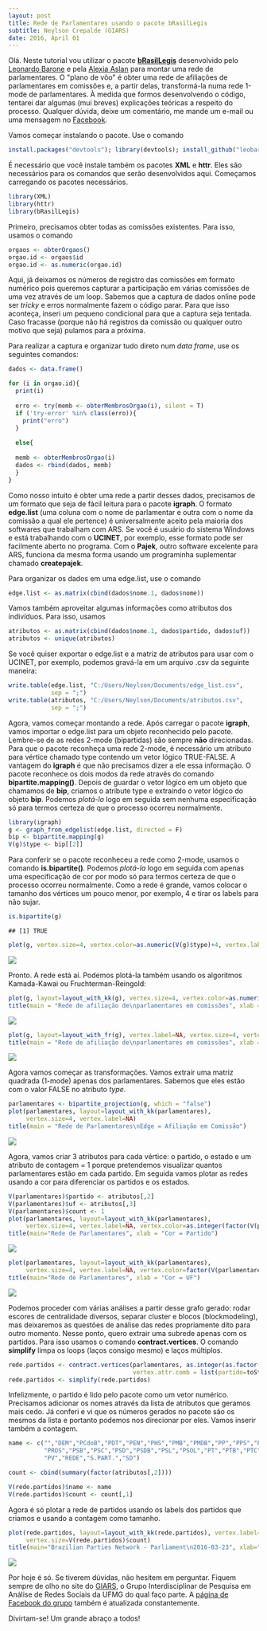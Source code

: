 ```yaml
---
layout: post
title: Rede de Parlamentares usando o pacote bRasilLegis
subtitle: Neylson Crepalde (GIARS)
date: 2016, April 01
---
```


Olá. Neste tutorial vou utilizar o pacote [**bRasilLegis**](https://github.com/leobarone/bRasilLegis) desenvolvido pelo [Leonardo Barone](https://www.facebook.com/leonardo.s.barone) e pela [Alexia Aslan](https://www.facebook.com/alexiaaslan) para montar uma rede de parlamentares. O "plano de vôo" é obter uma rede de afiliações de parlamentares em comissões e, a partir delas, transformá-la numa rede 1-mode de parlamentares. À medida que formos desenvolvendo o código, tentarei dar algumas (mui breves) explicações teóricas a respeito do processo. Qualquer dúvida, deixe um comentário, me mande um e-mail ou uma mensagem no [Facebook](https://www.facebook.com/neylson.crepalde).

Vamos começar instalando o pacote. Use o comando

``` r
install.packages("devtools"); library(devtools); install_github("leobarone/bRasilLegis")
```

É necessário que você instale também os pacotes **XML** e **httr**. Eles são necessários para os comandos que serão desenvolvidos aqui. Começamos carregando os pacotes necessários.

``` r
library(XML)
library(httr)
library(bRasilLegis)
```

Primeiro, precisamos obter todas as comissões existentes. Para isso, usamos o comando

``` r
orgaos <- obterOrgaos()
orgao.id <- orgaos$id
orgao.id <- as.numeric(orgao.id)
```

Aqui, já deixamos os números de registro das comissões em formato numérico pois queremos capturar a participação em várias comissões de uma vez através de um loop. Sabemos que a captura de dados online pode ser *tricky* e erros normalmente fazem o código parar. Para que isso aconteça, inseri um pequeno condicional para que a captura seja tentada. Caso fracasse (porque não há registros da comissão ou qualquer outro motivo que seja) pulamos para a próxima.

Para realizar a captura e organizar tudo direto num *data frame*, use os seguintes comandos:

``` r
dados <- data.frame()

for (i in orgao.id){
  print(i)
  
  erro <- try(memb <- obterMembrosOrgao(i), silent = T)
  if ('try-error' %in% class(erro)){  
    print("erro")
  }
  
  else{
  
  memb <- obterMembrosOrgao(i)
  dados <- rbind(dados, memb)
  }
}
```

Como nosso intuito é obter uma rede a partir desses dados, precisamos de um formato que seja de fácil leitura para o pacote **igraph**. O formato **edge.list** (uma coluna com o nome de parlamentar e outra com o nome da comissão a qual ele pertence) é universalmente aceito pela maioria dos softwares que trabalham com ARS. Se você é usuário do sistema Windows e está trabalhando com o **UCINET**, por exemplo, esse formato pode ser facilmente aberto no programa. Com o **Pajek**, outro software excelente para ARS, funciona da mesma forma usando um programinha suplementar chamado **createpajek**.

Para organizar os dados em uma edge.list, use o comando

``` r
edge.list <- as.matrix(cbind(dados$nome.1, dados$nome))
```

Vamos também aproveitar algumas informações como atributos dos indivíduos. Para isso, usamos

``` r
atributos <- as.matrix(cbind(dados$nome.1, dados$partido, dados$uf))
atributos <- unique(atributos)
```

Se você quiser exportar o edge.list e a matriz de atributos para usar com o UCINET, por exemplo, podemos gravá-la em um arquivo .csv da seguinte maneira:

``` r
write.table(edge.list, "C:/Users/Neylson/Documents/edge_list.csv",
            sep = ";")
write.table(atributos, "C:/Users/Neylson/Documents/atributos.csv",
            sep = ";")
```

Agora, vamos começar montando a rede. Após carregar o pacote **igraph**, vamos importar o edge.list para um objeto reconhecido pelo pacote. Lembre-se de as redes 2-mode (bipartidas) são sempre **não** direcionadas. Para que o pacote reconheça uma rede 2-mode, é necessário um atributo para vértice chamado type contendo um vetor lógico TRUE-FALSE. A vantagem do **igraph** é que não precisamos dizer a ele essa informação. O pacote reconhece os dois modos da rede através do comando **bipartite.mapping()**. Depois de guardar o vetor lógico em um objeto que chamamos de **bip**, criamos o atribute type e extraindo o vetor lógico do objeto **bip**. Podemos *plotá-lo* logo em seguida sem nenhuma especificação só para termos certeza de que o processo ocorreu normalmente.

``` r
library(igraph)
g <- graph_from_edgelist(edge.list, directed = F)
bip <- bipartite.mapping(g)
V(g)$type <- bip[[2]]
```

Para conferir se o pacote reconheceu a rede como 2-mode, usamos o comando **is.bipartite()**. Podemos *plotá-la* logo em seguida com apenas uma especificação de cor por modo só para termos certeza de que o processo ocorreu normalmente. Como a rede é grande, vamos colocar o tamanho dos vértices um pouco menor, por exemplo, 4 e tirar os labels para não sujar.

``` r
is.bipartite(g)
```

    ## [1] TRUE

``` r
plot(g, vertex.size=4, vertex.color=as.numeric(V(g)$type)+4, vertex.label=NA)
```

![](/img/2016-04-01-brasillegis_files/figure-markdown_github/brasillegis09-1.png)<!-- -->

Pronto. A rede está aí. Podemos plotá-la também usando os algoritmos Kamada-Kawai ou Fruchterman-Reingold:

``` r
plot(g, layout=layout_with_kk(g), vertex.size=4, vertex.color=as.numeric(V(g)$type)+4, vertex.label=NA)
title(main = "Rede de afiliação de\nparlamentares em comissões", xlab = "Kamada-Kawai")
```

![](/img/2016-04-01-brasillegis_files/figure-markdown_github/brasillegis10-1.png)<!-- -->

``` r
plot(g, layout=layout_with_fr(g), vertex.label=NA, vertex.size=4, vertex.color=as.numeric(V(g)$type)+4)
title(main = "Rede de afiliação de\nparlamentares em comissões", xlab = "Fruchterman-Reingold")
```

![](/img/2016-04-01-brasillegis_files/figure-markdown_github/brasillegis10-2.png)<!-- -->

Agora vamos começar as transformações. Vamos extrair uma matriz quadrada (1-mode) apenas dos parlamentares. Sabemos que eles estão com o valor FALSE no atributo *type*.

``` r
parlamentares <- bipartite_projection(g, which = "false")
plot(parlamentares, layout=layout_with_kk(parlamentares), 
     vertex.size=4, vertex.label=NA)
title(main = "Rede de Parlamentares\nEdge = Afiliação em Comissão")
```

![](/img/2016-04-01-brasillegis_files/figure-markdown_github/brasillegis11-1.png)<!-- -->

Agora, vamos criar 3 atributos para cada vértice: o partido, o estado e um atributo de contagem = 1 porque pretendemos visualizar quantos parlamentares estão em cada partido. Em seguida vamos plotar as redes usando a cor para diferenciar os partidos e os estados.

``` r
V(parlamentares)$partido <- atributos[,2]
V(parlamentares)$uf <- atributos[,3]
V(parlamentares)$count <- 1
plot(parlamentares, layout=layout_with_kk(parlamentares), 
     vertex.size=4, vertex.label=NA, vertex.color=as.integer(factor(V(parlamentares)$partido)))
title(main="Rede de Parlamentares", xlab = "Cor = Partido")
```

![](/img/2016-04-01-brasillegis_files/figure-markdown_github/brasillegis12-1.png)<!-- -->

``` r
plot(parlamentares, layout=layout_with_kk(parlamentares), 
     vertex.size=4, vertex.label=NA, vertex.color=factor(V(parlamentares)$uf))
title(main="Rede de Parlamentares", xlab = "Cor = UF")
```

![](/img/2016-04-01-brasillegis_files/figure-markdown_github/brasillegis12-2.png)<!-- -->

Podemos proceder com várias análises a partir desse grafo gerado: rodar escores de centralidade diversos, separar cluster e blocos (blockmodeling), mas deixaremos as questões de análise das redes propriamente dito para outro momento. Nesse ponto, quero extrair uma subrede apenas com os partidos. Para isso usamos o comando **contract.vertices**. O comando **simplify** limpa os loops (laços consigo mesmo) e laços múltiplos.

``` r
rede.partidos <- contract.vertices(parlamentares, as.integer(as.factor(V(parlamentares)$partido)), 
                                   vertex.attr.comb = list(partido=toString, "ignore"))
rede.partidos <- simplify(rede.partidos)
```

Infelizmente, o partido é lido pelo pacote como um vetor numérico. Precisamos adicionar os nomes através da lista de atributos que geramos mais cedo. Já conferi e vi que os números gerados no pacote são os mesmos da lista e portanto podemos nos direcionar por eles. Vamos inserir também a contagem.

``` r
name <- c("","DEM","PCdoB","PDT","PEN","PHS","PMB","PMDB","PP","PPS","PR","PRB",
          "PROS","PSB","PSC","PSD","PSDB","PSL","PSOL","PT","PTB","PTC","PTdoB","PTN",
          "PV","REDE","S.PART.","SD")

count <- cbind(summary(factor(atributos[,2])))

V(rede.partidos)$name <- name
V(rede.partidos)$count <- count[,1]
```

Agora é só plotar a rede de partidos usando os labels dos partidos que criamos e usando a contagem como tamanho.

``` r
plot(rede.partidos, layout=layout_with_kk(rede.partidos), vertex.label=V(rede.partidos)$name,
     vertex.size=V(rede.partidos)$count)
title(main="Brazilian Parties Network - Parliament\n2016-03-23", xlab="Size = Number of Deputies\nEdge = Co-affiliation in Commissions")
```

![](/img/2016-04-01-brasillegis_files/figure-markdown_github/brasillegis15-1.png)<!-- -->

Por hoje é só. Se tiverem dúvidas, não hesitem em perguntar. Fiquem sempre de olho no site do [GIARS](http://www.giars.ufmg.br/), o Grupo Interdisciplinar de Pesquisa em Análise de Redes Sociais da UFMG do qual faço parte. A [página de Facebook do grupo](https://www.facebook.com/giarsufmg) também é atualizada constantemente.

Divirtam-se! Um grande abraço a todos!

